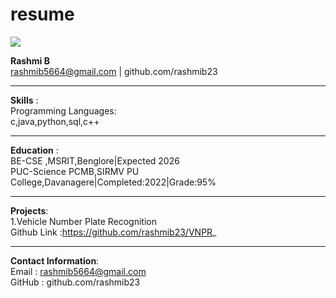# resume

<img src="https://t4.ftcdn.net/jpg/10/15/63/49/360_F_1015634941_gDzvrEgEyUQQ9cN1Z6XZ6r5GMgBwCrls.jpg">

**Rashmi B**
<br>
rashmib5664@gmail.com | github.com/rashmib23
___
**Skills** :<br>
Programming Languages:<br>
c,java,python,sql,c++
___
**Education** :<br>
BE-CSE ,MSRIT,Benglore|Expected 2026 <br>
PUC-Science PCMB,SIRMV PU College,Davanagere|Completed:2022|Grade:95%
___
**Projects**:<br>
1.Vehicle Number Plate Recognition<br>
Github Link :https://github.com/rashmib23/VNPR_
___
**Contact Information**:<br>
Email  : rashmib5664@gmail.com<br>
GitHub : github.com/rashmib23
